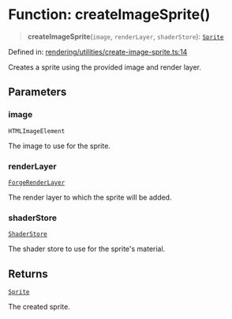 # Function: createImageSprite()

> **createImageSprite**(`image`, `renderLayer`, `shaderStore`): [`Sprite`](../classes/Sprite.md)

Defined in: [rendering/utilities/create-image-sprite.ts:14](https://github.com/Forge-Game-Engine/Forge/blob/6eae4e51dbdc502818b1c2f3a3ffce9e4a1fd125/src/rendering/utilities/create-image-sprite.ts#L14)

Creates a sprite using the provided image and render layer.

## Parameters

### image

`HTMLImageElement`

The image to use for the sprite.

### renderLayer

[`ForgeRenderLayer`](../classes/ForgeRenderLayer.md)

The render layer to which the sprite will be added.

### shaderStore

[`ShaderStore`](../classes/ShaderStore.md)

The shader store to use for the sprite's material.

## Returns

[`Sprite`](../classes/Sprite.md)

The created sprite.
